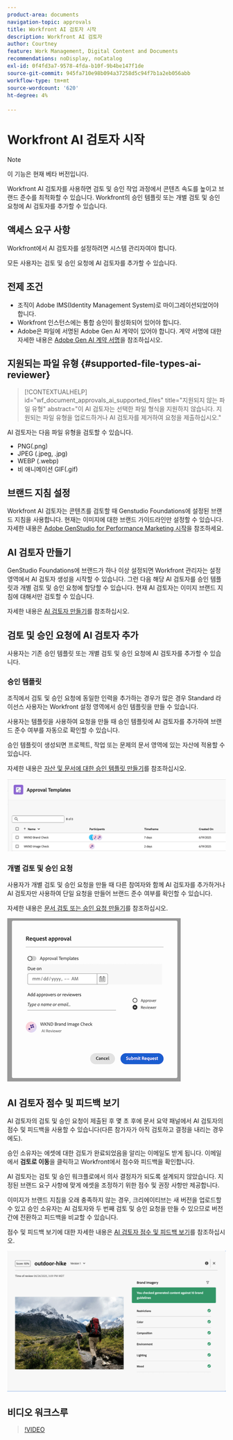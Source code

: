 ```yaml
---
product-area: documents
navigation-topic: approvals
title: Workfront AI 검토자 시작
description: Workfront AI 검토자
author: Courtney
feature: Work Management, Digital Content and Documents
recommendations: noDisplay, noCatalog
exl-id: 0f4fd3a7-9578-4fda-b10f-9b4be147f1de
source-git-commit: 945fa710e98b094a37258d5c94f7b1a2eb056abb
workflow-type: tm+mt
source-wordcount: '620'
ht-degree: 4%

---
```


# Workfront AI 검토자 시작

>[!NOTE]
>
>이 기능은 현재 베타 버전입니다.

Workfront AI 검토자를 사용하면 검토 및 승인 작업 과정에서 콘텐츠 속도를 높이고 브랜드 준수를 최적화할 수 있습니다. Workfront의 승인 템플릿 또는 개별 검토 및 승인 요청에 AI 검토자를 추가할 수 있습니다.

## 액세스 요구 사항

Workfront에서 AI 검토자를 설정하려면 시스템 관리자여야 합니다.

모든 사용자는 검토 및 승인 요청에 AI 검토자를 추가할 수 있습니다.


## 전제 조건

* 조직이 Adobe IMS(Identity Management System)로 마이그레이션되었어야 합니다.
* Workfront 인스턴스에는 통합 승인이 활성화되어 있어야 합니다.
* Adobe은 파일에 서명된 Adobe Gen AI 계약이 있어야 합니다.
계약 서명에 대한 자세한 내용은 [Adobe Gen AI 계약 서명](/help/quicksilver/workfront-basics/ai-assistant/ai-assistant-overview.md#sign-the-adobe-gen-ai-agreement)을 참조하십시오.


## 지원되는 파일 유형 {#supported-file-types-ai-reviewer}

>[!CONTEXTUALHELP]
>id="wf_document_approvals_ai_supported_files"
>title="지원되지 않는 파일 유형"
>abstract="이 AI 검토자는 선택한 파일 형식을 지원하지 않습니다. 지원되는 파일 유형을 업로드하거나 AI 검토자를 제거하여 요청을 제출하십시오."

AI 검토자는 다음 파일 유형을 검토할 수 있습니다.

* PNG(.png)
* JPEG (.jpeg, .jpg)
* WEBP (.webp)
* 비 애니메이션 GIF(.gif)

## 브랜드 지침 설정

Workfront AI 검토자는 콘텐츠를 검토할 때 Genstudio Foundations에 설정된 브랜드 지침을 사용합니다. 현재는 이미지에 대한 브랜드 가이드라인만 설정할 수 있습니다. 자세한 내용은 [Adobe GenStudio for Performance Marketing 시작](https://experienceleague.adobe.com/en/docs/genstudio-for-performance-marketing/user-guide/get-started)을 참조하세요.


## AI 검토자 만들기

GenStudio Foundations에 브랜드가 하나 이상 설정되면 Workfront 관리자는 설정 영역에서 AI 검토자 생성을 시작할 수 있습니다. 그런 다음 해당 AI 검토자를 승인 템플릿과 개별 검토 및 승인 요청에 할당할 수 있습니다. 현재 AI 검토자는 이미지 브랜드 지침에 대해서만 검토할 수 있습니다.

자세한 내용은 [AI 검토자 만들기](/help/quicksilver/review-and-approve-work/document-reviews-and-approvals/set-up-ai-reviewer.md)를 참조하십시오.

## 검토 및 승인 요청에 AI 검토자 추가

사용자는 기존 승인 템플릿 또는 개별 검토 및 승인 요청에 AI 검토자를 추가할 수 있습니다.

### 승인 템플릿

조직에서 검토 및 승인 요청에 동일한 인력을 추가하는 경우가 많은 경우 Standard 라이선스 사용자는 Workfront 설정 영역에서 승인 템플릿을 만들 수 있습니다.

사용자는 템플릿을 사용하여 요청을 만들 때 승인 템플릿에 AI 검토자를 추가하여 브랜드 준수 여부를 자동으로 확인할 수 있습니다.

승인 템플릿이 생성되면 프로젝트, 작업 또는 문제의 문서 영역에 있는 자산에 적용할 수 있습니다.

자세한 내용은 [자산 및 문서에 대한 승인 템플릿 만들기](/help/quicksilver/review-and-approve-work/document-reviews-and-approvals/manage-document-approvals/create-approval-template.md)를 참조하십시오.

![AI 검토자를 표시하는 템플릿 목록](assets/ai-review-templates.png)

### 개별 검토 및 승인 요청

사용자가 개별 검토 및 승인 요청을 만들 때 다른 참여자와 함께 AI 검토자를 추가하거나 AI 검토자만 사용하여 단일 요청을 만들어 브랜드 준수 여부를 확인할 수 있습니다.

자세한 내용은 [문서 검토 또는 승인 요청 만들기](/help/quicksilver/review-and-approve-work/document-reviews-and-approvals/manage-document-approvals/create-a-document-approval.md)를 참조하십시오.


![AI 검토자가 개별 승인 요청에 추가됨](assets/ad-ai-reviewer-to-request.png)

## AI 검토자 점수 및 피드백 보기

AI 검토자의 검토 및 승인 요청이 제출된 후 몇 초 후에 문서 요약 패널에서 AI 검토자의 점수 및 피드백을 사용할 수 있습니다(다른 참가자가 아직 검토하고 결정을 내리는 경우에도).

승인 소유자는 에셋에 대한 검토가 완료되었음을 알리는 이메일도 받게 됩니다. 이메일에서 **검토로 이동**&#x200B;을 클릭하고 Workfront에서 점수와 피드백을 확인합니다.

AI 검토자는 검토 및 승인 워크플로에서 의사 결정자가 되도록 설계되지 않았습니다. 지정된 브랜드 요구 사항에 맞게 에셋을 조정하기 위한 점수 및 권장 사항만 제공합니다.

이미지가 브랜드 지침을 오래 충족하지 않는 경우, 크리에이티브는 새 버전을 업로드할 수 있고 승인 소유자는 AI 검토자와 두 번째 검토 및 승인 요청을 만들 수 있으므로 버전 간에 전환하고 피드백을 비교할 수 있습니다.

점수 및 피드백 보기에 대한 자세한 내용은 [AI 검토자 점수 및 피드백 보기](/help/quicksilver/review-and-approve-work/document-reviews-and-approvals/view-ai-reviewer-feedback.md)를 참조하십시오.


![AI 검토자 피드백](assets/ai-reviewer-feedback.png)


## 비디오 워크스루

>[!VIDEO](https://video.tv.adobe.com/v/3470847/)
